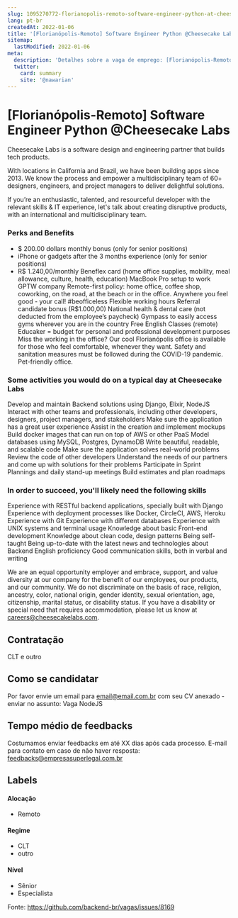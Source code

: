 ```yaml
---
slug: 1095270772-florianopolis-remoto-software-engineer-python-at-cheesecake-labs
lang: pt-br
createdAt: 2022-01-06
title: '[Florianópolis-Remoto] Software Engineer Python @Cheesecake Labs - Vaga de Emprego'
sitemap:
  lastModified: 2022-01-06
meta:
  description: 'Detalhes sobre a vaga de emprego: [Florianópolis-Remoto] Software Engineer Python @Cheesecake Labs'
  twitter:
    card: summary
    site: '@nawarian'
---
```


# [Florianópolis-Remoto] Software Engineer Python @Cheesecake Labs

Cheesecake Labs is a software design and engineering partner that builds tech products.

With locations in California and Brazil, we have been building apps since 2013. We know the process and empower a multidisciplinary team of 60+ designers, engineers, and project managers to deliver delightful solutions.

If you’re an enthusiastic, talented, and resourceful developer with the relevant skills & IT experience, let's talk about creating disruptive products, with an international and multidisciplinary team.

 
### Perks and Benefits 
+ $ 200.00 dollars monthly bonus (only for senior positions)
+ iPhone or gadgets after the 3 months experience (only for senior positions)
+ R$ 1.240,00/monthly Beneflex card (home office supplies, mobility, meal allowance, culture, health, education)
MacBook Pro setup to work
GPTW company
Remote-first policy: home office, coffee shop, coworking, on the road, at the beach or in the office. Anywhere you feel good - your call! #beofficeless
Flexible working hours
Referral candidate bonus (R$1.000,00)
National health & dental care (not deducted from the employee’s paycheck)
Gympass to easily access gyms wherever you are in the country
Free English Classes (remote)
Educaker = budget for personal and professional development purposes
Miss the working in the office? Our cool Florianópolis office is available for those who feel comfortable, whenever they want. Safety and sanitation measures must be followed during the COVID-19 pandemic. Pet-friendly office.

### Some activities you would do on a typical day at Cheesecake Labs
Develop and maintain Backend solutions using Django, Elixir, NodeJS
Interact with other teams and professionals, including other developers, designers, project managers, and stakeholders
Make sure the application has a great user experience
Assist in the creation and implement mockups
Build docker images that can run on top of AWS or other PaaS
Model databases using MySQL, Postgres, DynamoDB
Write beautiful, readable, and scalable code
Make sure the application solves real-world problems
Review the code of other developers
Understand the needs of our partners and come up with solutions for their problems
Participate in Sprint Plannings and daily stand-up meetings
Build estimates and plan roadmaps

### In order to succeed, you'll likely need the following skills
Experience with RESTful backend applications, specially built with Django
Experience with deployment processes like Docker, CircleCI, AWS, Heroku
Experience with Git
Experience with different databases
Experience with UNIX systems and terminal usage
Knowledge about basic Front-end development 
Knowledge about clean code, design patterns
Being self-taught
Being up-to-date with the latest news and technologies about Backend
English proficiency
Good communication skills, both in verbal and writing 
 

We are an equal opportunity employer and embrace, support, and value diversity at our company for the benefit of our employees, our products, and our community. We do not discriminate on the basis of race, religion, ancestry, color, national origin, gender identity, sexual orientation, age, citizenship, marital status, or disability status. If you have a disability or special need that requires accommodation, please let us know at careers@cheesecakelabs.com.

## Contratação

CLT e outro

## Como se candidatar

Por favor envie um email para email@email.com.br com seu CV anexado - enviar no assunto: Vaga NodeJS

## Tempo médio de feedbacks

Costumamos enviar feedbacks em até XX dias após cada processo.
E-mail para contato em caso de não haver resposta: feedbacks@empresasuperlegal.com.br

## Labels

#### Alocação
- Remoto

#### Regime
- CLT
- outro

#### Nível
- Sênior
- Especialista




Fonte: https://github.com/backend-br/vagas/issues/8169